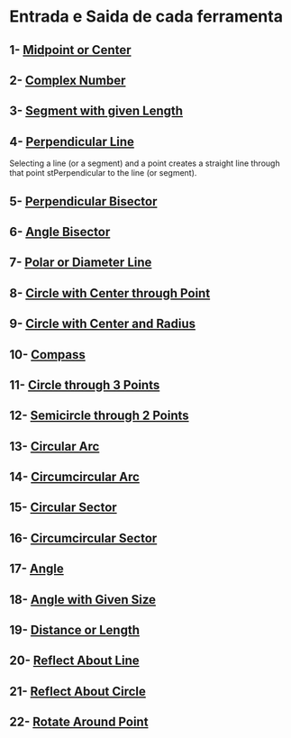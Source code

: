 # Entrada e Saida de cada ferramenta
## 1-  [Midpoint or Center](https://wiki.geogebra.org/en/Midpoint_or_Center_Tool)
## 2-  [Complex Number](https://wiki.geogebra.org/en/Complex_Number_Tool)
## 3-  [Segment with given Length](https://wiki.geogebra.org/en/Segment_with_Given_Length_Tool)
## 4-  [Perpendicular Line](https://wiki.geogebra.org/en/Perpendicular_Line_Tool)

Selecting a line (or a segment) and a point creates a straight line through that point stPerpendicular to the line (or segment). 
## 5-  [Perpendicular Bisector](https://wiki.geogebra.org/en/Perpendicular_Bisector_Tool)
## 6-  [Angle Bisector](https://wiki.geogebra.org/en/Angle_Bisector_Tool)
## 7-  [Polar or Diameter Line](https://wiki.geogebra.org/en/Polar_or_Diameter_Line_Tool)
## 8-  [Circle with Center through Point](https://wiki.geogebra.org/en/Circle_with_Centre_through_Point_Tool)
## 9-  [Circle with Center and Radius](https://wiki.geogebra.org/en/Circle_with_Centre_and_Radius_Tool)
## 10- [Compass](https://wiki.geogebra.org/en/Compasses_Tool)
## 11- [Circle through 3 Points](https://wiki.geogebra.org/en/Circle_through_3_Points_Tool)
## 12- [Semicircle through 2 Points](https://wiki.geogebra.org/en/Semicircle_through_2_Points_Tool)
## 13- [Circular Arc](https://wiki.geogebra.org/en/Circular_Arc_Tool)
## 14- [Circumcircular Arc](https://wiki.geogebra.org/en/Circumcircular_Arc_Tool)
## 15- [Circular Sector](https://wiki.geogebra.org/en/Circular_Sector_Tool)
## 16- [Circumcircular Sector](https://wiki.geogebra.org/en/Circumcircular_Sector_Tool)
## 17- [Angle](https://wiki.geogebra.org/en/Angle_Tool)
## 18- [Angle with Given Size](https://wiki.geogebra.org/en/Angle_with_Given_Size_Tool)
## 19- [Distance or Length](https://wiki.geogebra.org/en/Distance_or_Length_Tool)
## 20- [Reflect About Line](https://wiki.geogebra.org/en/Reflect_about_Line_Tool)
## 21- [Reflect About Circle](https://wiki.geogebra.org/en/Reflect_about_Circle_Tool)
## 22- [Rotate Around Point](https://wiki.geogebra.org/en/Reflect_about_Point_Tool)
